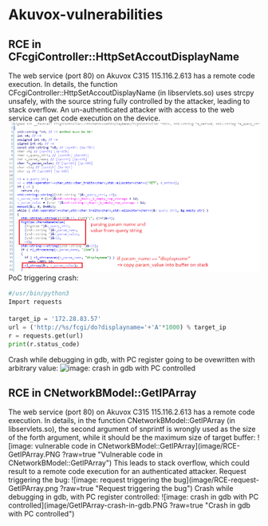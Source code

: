 # Akuvox-vulnerabilities

## RCE in CFcgiController::HttpSetAccoutDisplayName
The web service (port 80) on Akuvox C315 115.116.2.613 has a remote code execution. In details, the function CFcgiController::HttpSetAccoutDisplayName (in libservlets.so) uses strcpy unsafely, with the source string fully controlled by the attacker, leading to stack overflow. An un-authenticated attacker with access to the web service can get code execution on the device.
![image: vulnerable code in CFcgiController::HttpSetAccoutDisplayName](https://github.com/ManhNDd/Akuvox-vulnerabilities/blob/main/image/RCE-in-HttpSetAccountDisplayName.PNG?raw=true "Vulnerable code in CFcgiController::HttpSetAccoutDisplayName")
PoC triggering crash:
```Python
#/usr/bin/python3
Import requests

target_ip = '172.28.83.57'
url = ('http://%s/fcgi/do?displayname='+'A'*1000) % target_ip
r = requests.get(url)
print(r.status_code)
```
Crash while debugging in gdb, with PC register going to be ovewritten with arbitrary value:
![image: crash in gdb with PC controlled](https://github.com/ManhNDd/Akuvox-vulnerabilities/image/RCE-gdb-HttpSetAccoutDisplayName.PNG?raw=true "Crash in gdb with PC controlled")

## RCE in CNetworkBModel::GetIPArray
The web service (port 80) on Akuvox C315 115.116.2.613 has a remote code execution. In details, in the function CNetworkBModel::GetIPArray (in libservlets.so), the second argument of snprintf is wrongly used as the size of the forth argument, while it should be the maximum size of target buffer:
![image: vulnerable code in CNetworkBModel::GetIPArray](image/RCE-GetIPArray.PNG
?raw=true "Vulnerable code in CNetworkBModel::GetIPArray")
This leads to stack overflow, which could result to a remote code execution for an authenticated attacker.
Request triggering the bug:
![image: request triggering the bug](image/RCE-request-GetIPArray.png
?raw=true "Request triggering the bug")
Crash while debugging in gdb, with PC register controlled:
![image: crash in gdb with PC controlled](image/GetIPArray-crash-in-gdb.PNG
?raw=true "Crash in gdb with PC controlled")
